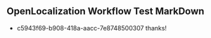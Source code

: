 ## OpenLocalization Workflow Test MarkDown

* c5943f69-b908-418a-aacc-7e8748500307 
thanks!



<!--HONumber=Jan16_HO5-->
